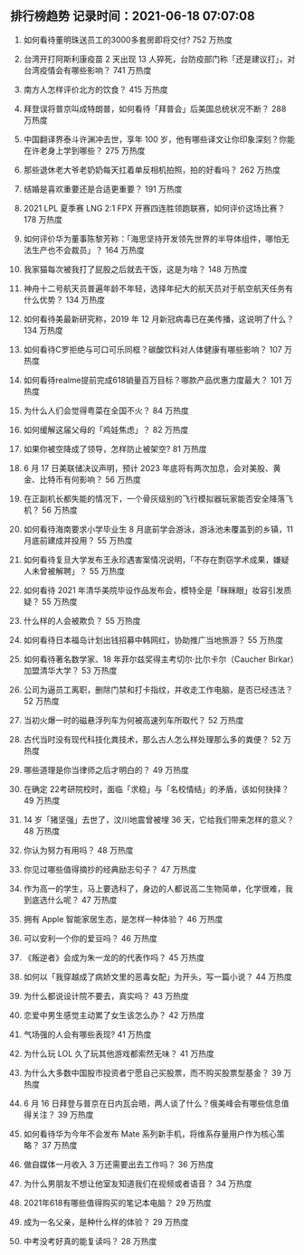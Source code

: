 
## 排行榜趋势 记录时间：2021-06-18 07:07:08
  
  1. 如何看待董明珠送员工的3000多套房即将交付? 752 万热度
    
  2. 台湾开打阿斯利康疫苗 2 天出现 13 人猝死，台防疫部门称「还是建议打」，对台湾疫情会有哪些影响？ 741 万热度
    
  3. 南方人怎样评价北方的饮食？ 415 万热度
    
  4. 拜登误将普京叫成特朗普，如何看待「拜普会」后美国总统状况不断？ 288 万热度
    
  5. 中国翻译界泰斗许渊冲去世，享年 100 岁，他有哪些译文让你印象深刻？你能在许老身上学到哪些？ 275 万热度
    
  6. 那些退休老大爷老奶奶每天扛着单反相机拍照，拍的好看吗？ 262 万热度
    
  7. 结婚是喜欢重要还是合适更重要？ 191 万热度
    
  8. 2021 LPL 夏季赛 LNG 2:1 FPX 开赛四连胜领跑联赛，如何评价这场比赛？ 178 万热度
    
  9. 如何评价华为董事陈黎芳称：「海思坚持开发领先世界的半导体组件，哪怕无法生产也不会裁员」？ 164 万热度
    
  10. 我家猫每次被我打了屁股之后就去干饭，这是为啥？ 148 万热度
    
  11. 神舟十二号航天员普遍年龄不年轻，选择年纪大的航天员对于航空航天任务有什么优势？ 134 万热度
    
  12. 如何看待美最新研究称，2019 年 12 月新冠病毒已在美传播，这说明了什么？ 134 万热度
    
  13. 如何看待C罗拒绝与可口可乐同框？碳酸饮料对人体健康有哪些影响？ 107 万热度
    
  14. 如何看待realme提前完成618销量百万目标？哪款产品优惠力度最大？ 101 万热度
    
  15. 为什么人们会觉得粤菜在全国不火？ 84 万热度
    
  16. 如何缓解这届父母的「鸡娃焦虑」？ 82 万热度
    
  17. 如果你被空降成了领导，怎样防止被架空? 81 万热度
    
  18. 6 月 17 日美联储决议声明，预计 2023 年底将有两次加息，会对美股、黄金、比特币有何影响？ 56 万热度
    
  19. 在正副机长都失能的情况下，一个骨灰级别的飞行模拟器玩家能否安全降落飞机？ 56 万热度
    
  20. 如何看待海南要求小学毕业生 8 月底前学会游泳，游泳池未覆盖到的乡镇，11 月底前建成并投用？ 55 万热度
    
  21. 如何看待复旦大学发布王永珍遇害案情况说明，「不存在剽窃学术成果，嫌疑人未曾被解聘」？ 55 万热度
    
  22. 如何看待 2021 年清华美院毕设作品发布会，模特全是「眯眯眼」妆容引发质疑？ 55 万热度
    
  23. 什么样的人会被欺负？ 55 万热度
    
  24. 如何看待日本福岛计划出钱招募中韩网红，协助推广当地旅游？ 55 万热度
    
  25. 如何看待著名数学家、18 年菲尔兹奖得主考切尔·比尔卡尔（Caucher Birkar）加盟清华大学？ 53 万热度
    
  26. 公司为逼员工离职，删除门禁和打卡指纹，并收走工作电脑，是否已经违法？ 52 万热度
    
  27. 当初火爆一时的磁悬浮列车为何被高速列车所取代？ 52 万热度
    
  28. 古代当时没有现代科技化粪技术，那么古人怎么样处理那么多的粪便？ 52 万热度
    
  29. 哪些道理是你当律师之后才明白的？ 49 万热度
    
  30. 在确定 22考研院校时，面临「求稳」与「名校情结」的矛盾，该如何抉择？ 49 万热度
    
  31. 14 岁「猪坚强」去世了，汶川地震曾被埋 36 天，它给我们带来怎样的意义？ 48 万热度
    
  32. 你认为努力有用吗？ 48 万热度
    
  33. 你见过哪些值得摘抄的经典励志句子？ 47 万热度
    
  34. 作为高一的学生，马上要选科了，身边的人都说高二生物简单，化学很难，我到底选什么呢？ 47 万热度
    
  35. 拥有 Apple 智能家居生态，是怎样一种体验？ 46 万热度
    
  36. 可以安利一个你的爱豆吗？ 46 万热度
    
  37. 《叛逆者》会成为朱一龙的的代表作吗？ 45 万热度
    
  38. 如何以「我穿越成了病娇文里的恶毒女配」为开头，写一篇小说？ 44 万热度
    
  39. 为什么都说设计院不要去，真实吗？ 43 万热度
    
  40. 恋爱中男生感觉主动累了女生该怎么办？ 42 万热度
    
  41. 气场强的人会有哪些表现? 41 万热度
    
  42. 为什么玩 LOL 久了玩其他游戏都索然无味？ 41 万热度
    
  43. 为什么大多数中国股市投资者宁愿自己买股票，而不购买股票型基金？ 39 万热度
    
  44. 6 月 16 日拜登与普京在日内瓦会晤，两人谈了什么？俄美峰会有哪些信息值得关注？ 39 万热度
    
  45. 如何看待华为今年不会发布 Mate 系列新手机，将维系存量用户作为核心策略？ 37 万热度
    
  46. 做自媒体一月收入 3 万还需要出去工作吗？ 36 万热度
    
  47. 为什么男朋友不想让他室友知道我们在视频或者语音？ 34 万热度
    
  48. 2021年618有哪些值得购买的笔记本电脑？ 29 万热度
    
  49. 成为一名父亲，是种什么样的体验？ 29 万热度
    
  50. 中考没考好真的能复读吗？ 28 万热度
    